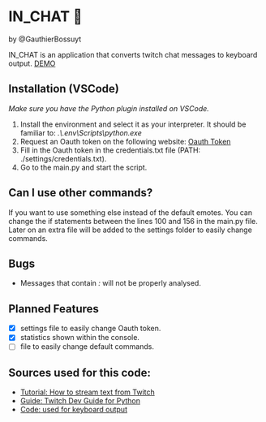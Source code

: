 # IN_CHAT :rocket:
by @GauthierBossuyt

IN_CHAT is an application that converts twitch chat messages to keyboard output.
[DEMO](https://youtu.be/AeEMbmAhDR8)

## Installation (VSCode)
_Make sure you have the Python plugin installed on VSCode._

1. Install the environment and select it as your interpreter. It should be familiar to: *.\\.env\Scripts\python.exe*
2. Request an Oauth token on the following website: [Oauth Token](https://twitchapps.com/tmi/)
3. Fill in the Oauth token in the credentials.txt file (PATH: ./settings/credentials.txt).
4. Go to the main.py and start the script.

## Can I use other commands?
If you want to use something else instead of the default emotes. You can change the if statements between the lines 100 and 156 in the main.py file. Later on an extra file will be added to the settings folder to easily change commands.

## Bugs

* Messages that contain *:* will not be properly analysed.

## Planned Features

- [x] settings file to easily change Oauth token.
- [x] statistics shown within the console.
- [ ] file to easily change default commands. 

## Sources used for this code:

* [Tutorial: How to stream text from Twitch](https://www.learndatasci.com/tutorials/how-stream-text-data-twitch-sockets-python/)
* [Guide: Twitch Dev Guide for Python](https://dev.twitch.tv/docs/irc/guide)
* [Code: used for keyboard output](https://stackoverflow.com/questions/14489013/simulate-python-keypresses-for-controlling-a-game)

